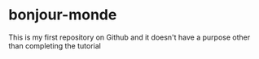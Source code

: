 # bonjour-monde
This is my first repository on Github and it doesn't have a purpose other than completing the tutorial
